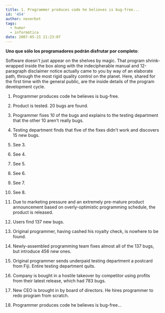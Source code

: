 ```yaml
---
title: 1. Programmer produces code he believes is bug-free...
id: '454'
author: neverbot
tags:
  - humor
  - informática
date: 2007-05-21 21:23:07
---
```


**Uno que sólo los programadores podrán disfrutar por completo**:

Software doesn't just appear on the shelves by magic. That program shrink-wrapped inside the box along with the indecipherable manual and 12-paragraph disclaimer notice actually came to you by way of an elaborate path, through the most rigid quality control on the planet. Here, shared for the first time with the general public, are the inside details of the program development cycle.

1. Programmer produces code he believes is bug-free.

2. Product is tested. 20 bugs are found.

3. Programmer fixes 10 of the bugs and explains to the testing department that the other 10 aren't really bugs.

4. Testing department finds that five of the fixes didn't work and discovers 15 new bugs.

5. See 3.

6. See 4.

7. See 5.

8. See 6.

9. See 7.

10. See 8.

11. Due to marketing pressure and an extremely pre-mature product announcement based on overly-optimistic programming schedule, the product is released.

12. Users find 137 new bugs.

13. Original programmer, having cashed his royalty check, is nowhere to be found.

14. Newly-assembled programming team fixes almost all of the 137 bugs, but introduce 456 new ones.

15. Original programmer sends underpaid testing department a postcard from Fiji. Entire testing department quits.

16. Company is bought in a hostile takeover by competitor using profits from their latest release, which had 783 bugs.

17. New CEO is brought in by board of directors. He hires programmer to redo program from scratch.

18. Programmer produces code he believes is bug-free...
